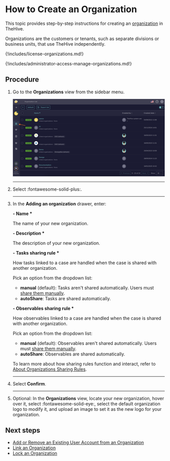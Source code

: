 # How to Create an Organization

This topic provides step-by-step instructions for creating an [organization](about-organizations.md) in TheHive.

Organizations are the customers or tenants, such as separate divisions or business units, that use TheHive independently.

{!includes/license-organizations.md!}

{!includes/administrator-access-manage-organizations.md!}

<h2>Procedure</h2>

1. Go to the **Organizations** view from the sidebar menu.

    ![Organizations view](../../images/administration-guides/manage-organizations-organizations-view.png)

    ---

2. Select :fontawesome-solid-plus:.

    ---

3. In the **Adding an organization** drawer, enter:

    **- Name \***

    The name of your new organization.

    **- Description \***

    The description of your new organization.

    **- Tasks sharing rule \***

    How tasks linked to a case are handled when the case is shared with another organization.

    Pick an option from the dropdown list:

    * **manual** (default): Tasks aren't shared automatically. Users must [share them manually](../../user-guides/analyst-corner/tasks/share-a-task.md).
    * **autoShare**: Tasks are shared automatically.

    **- Observables sharing rule \***

    How observables linked to a case are handled when the case is shared with another organization.

    Pick an option from the dropdown list:

    * **manual** (default): Observables aren't shared automatically. Users must [share them manually](../../user-guides/analyst-corner/cases/share-an-observable.md).
    * **autoShare**: Observables are shared automatically.

    To learn more about how sharing rules function and interact, refer to [About Organizations Sharing Rules](../../administration/organizations/about-organizations-sharing-rules.md).

    ---

4. Select **Confirm**.

    ---

5. Optional: In the **Organizations** view, locate your new organization, hover over it, select :fontawesome-solid-eye:, select the default organization logo to modify it, and upload an image to set it as the new logo for your organization.

<h2>Next steps</h2>

* [Add or Remove an Existing User Account from an Organization](add-remove-an-existing-user-account-from-an-organization.md)
* [Link an Organization](link-an-organization.md)
* [Lock an Organization](lock-an-organization.md)